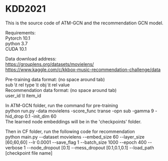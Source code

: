 # KDD2021

This is the source code of ATM-GCN and the recommendation GCN model. 

Requirements:  
Pytorch 10.1  
python 3.7  
CUDA 10.1  

Data download address:  
https://grouplens.org/datasets/movielens/  
https://www.kaggle.com/c/kkbox-music-recommendation-challenge/data  

Pre-training data format: (no space around tab)   
sub \t rel type \t obj \t rel value  
Recommendation data format: (no space around tab)  
user_id \t item_id  

In ATM-GCN folder, run the command for pre-training  
python run.py -data movielens -score_func transe -opn sub -gamma 9 -hid_drop 0.1 -init_dim 60  
The learned node embeddings will be in the 'checkpoints' folder.

Then in CF folder, run the following code for recommendation  
python main.py --dataset movielens --embed_size 60 --layer_size [60,60,60] --lr 0.0001 --save_flag 1 --batch_size 1000 --epoch 400 --verbose 1 --node_dropout [0.1] --mess_dropout [0.1,0.1,0.1]  --load_path [checkpoint file name]


